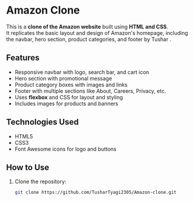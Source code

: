 

# Amazon Clone

This is a **clone of the Amazon website** built using **HTML and CSS**.  
It replicates the basic layout and design of Amazon's homepage, including the navbar, hero section, product categories, and footer by Tushar .

## Features

- Responsive navbar with logo, search bar, and cart icon
- Hero section with promotional message
- Product category boxes with images and links
- Footer with multiple sections like About, Careers, Privacy, etc.
- Uses **flexbox** and CSS for layout and styling
- Includes images for products and banners

## Technologies Used

- HTML5
- CSS3
- Font Awesome icons for logo and buttons

## How to Use

1. Clone the repository:
   ```bash
   git clone https://github.com/TusharTyagi2305/Amazon-clone.git

